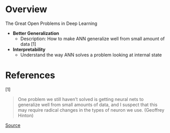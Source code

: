 
# Overview 

The Great Open Problems in Deep Learning 
- **Better Generalization** 
  - Description: How to make ANN generalize well from small amount of data [1]
- **Interpretability**
  - Understand the way ANN solves a problem looking at internal state 

# References 

[1] 

> One problem we still haven’t solved is getting neural nets to generalize well from small amounts of data, and I suspect that this may require radical changes in the types of neuron we use. (Geoffrey Hinton) 

[Source](https://gigaom.com/2017/01/16/four-questions-for-geoff-hinton/)









